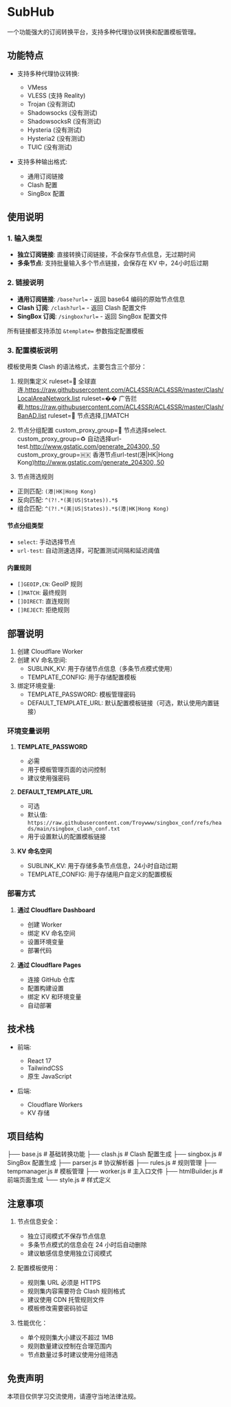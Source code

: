 # SubHub

一个功能强大的订阅转换平台，支持多种代理协议转换和配置模板管理。

## 功能特点

- 支持多种代理协议转换:
  - VMess
  - VLESS (支持 Reality)
  - Trojan (没有测试)
  - Shadowsocks (没有测试)
  - ShadowsocksR (没有测试)
  - Hysteria (没有测试)
  - Hysteria2 (没有测试)
  - TUIC (没有测试)

- 支持多种输出格式:
  - 通用订阅链接
  - Clash 配置
  - SingBox 配置

## 使用说明

### 1. 输入类型
- **独立订阅链接**: 直接转换订阅链接，不会保存节点信息，无过期时间
- **多条节点**: 支持批量输入多个节点链接，会保存在 KV 中，24小时后过期

### 2. 链接说明
- **通用订阅链接**: `/base?url=` - 返回 base64 编码的原始节点信息
- **Clash 订阅**: `/clash?url=` - 返回 Clash 配置文件
- **SingBox 订阅**: `/singbox?url=` - 返回 SingBox 配置文件

所有链接都支持添加 `&template=` 参数指定配置模板

### 3. 配置模板说明

模板使用类 Clash 的语法格式，主要包含三个部分：

1. 规则集定义
ruleset=🎯 全球直连,https://raw.githubusercontent.com/ACL4SSR/ACL4SSR/master/Clash/LocalAreaNetwork.list
ruleset=�� 广告拦截,https://raw.githubusercontent.com/ACL4SSR/ACL4SSR/master/Clash/BanAD.list
ruleset=🚀 节点选择,[]MATCH

3. 节点分组配置
custom_proxy_group=🚀 节点选择select.
custom_proxy_group=♻️ 自动选择url-test.http://www.gstatic.com/generate_204300,,50
custom_proxy_group=🇭🇰 香港节点url-test(港|HK|Hong Kong)http://www.gstatic.com/generate_204300,,50


4. 节点筛选规则
- 正则匹配: `(港|HK|Hong Kong)`
- 反向匹配: `^(?!.*(美|US|States)).*$`
- 组合匹配: `^(?!.*(美|US|States)).*$(港|HK|Hong Kong)`

#### 节点分组类型
- `select`: 手动选择节点
- `url-test`: 自动测速选择，可配置测试间隔和延迟阈值

#### 内置规则
- `[]GEOIP,CN`: GeoIP 规则
- `[]MATCH`: 最终规则
- `[]DIRECT`: 直连规则
- `[]REJECT`: 拒绝规则

## 部署说明

1. 创建 Cloudflare Worker
2. 创建 KV 命名空间:
   - SUBLINK_KV: 用于存储节点信息（多条节点模式使用）
   - TEMPLATE_CONFIG: 用于存储配置模板
3. 绑定环境变量:
   - TEMPLATE_PASSWORD: 模板管理密码
   - DEFAULT_TEMPLATE_URL: 默认配置模板链接（可选，默认使用内置链接）

### 环境变量说明

1. **TEMPLATE_PASSWORD**
   - 必需
   - 用于模板管理页面的访问控制
   - 建议使用强密码

2. **DEFAULT_TEMPLATE_URL**
   - 可选
   - 默认值: `https://raw.githubusercontent.com/Troywww/singbox_conf/refs/heads/main/singbox_clash_conf.txt`
   - 用于设置默认的配置模板链接

3. **KV 命名空间**
   - SUBLINK_KV: 用于存储多条节点信息，24小时自动过期
   - TEMPLATE_CONFIG: 用于存储用户自定义的配置模板

### 部署方式

1. **通过 Cloudflare Dashboard**
   - 创建 Worker
   - 绑定 KV 命名空间
   - 设置环境变量
   - 部署代码

2. **通过 Cloudflare Pages**
   - 连接 GitHub 仓库
   - 配置构建设置
   - 绑定 KV 和环境变量
   - 自动部署

## 技术栈

- 前端:
  - React 17
  - TailwindCSS
  - 原生 JavaScript

- 后端:
  - Cloudflare Workers
  - KV 存储

## 项目结构
├── base.js # 基础转换功能
├── clash.js # Clash 配置生成
├── singbox.js # SingBox 配置生成
├── parser.js # 协议解析器
├── rules.js # 规则管理
├── tempmanager.js # 模板管理
├── worker.js # 主入口文件
├── htmlBuilder.js # 前端页面生成
└── style.js # 样式定义


## 注意事项

1. 节点信息安全：
   - 独立订阅模式不保存节点信息
   - 多条节点模式的信息会在 24 小时后自动删除
   - 建议敏感信息使用独立订阅模式

2. 配置模板使用：
   - 规则集 URL 必须是 HTTPS
   - 规则集内容需要符合 Clash 规则格式
   - 建议使用 CDN 托管规则文件
   - 模板修改需要密码验证

3. 性能优化：
   - 单个规则集大小建议不超过 1MB
   - 规则数量建议控制在合理范围内
   - 节点数量过多时建议使用分组筛选
  
## 免责声明

本项目仅供学习交流使用，请遵守当地法律法规。

